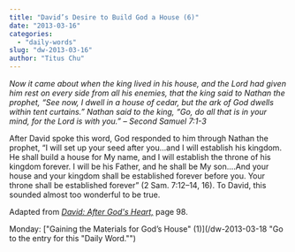 ```yaml
---
title: "David’s Desire to Build God a House (6)"
date: "2013-03-16"
categories: 
  - "daily-words"
slug: "dw-2013-03-16"
author: "Titus Chu"
---
```


_Now it came about when the king lived in his house, and the Lord had given him rest on every side from all his enemies, that the king said to Nathan the prophet, “See now, I dwell in a house of cedar, but the ark of God dwells within tent curtains.” Nathan said to the king, “Go, do all that is in your mind, for the Lord is with you.” – Second Samuel 7:1-3_

After David spoke this word, God responded to him through Nathan the prophet, “I will set up your seed after you...and I will establish his kingdom. He shall build a house for My name, and I will establish the throne of his kingdom forever. I will be his Father, and he shall be My son....And your house and your kingdom shall be established forever before you. Your throne shall be established forever” (2 Sam. 7:12–14, 16). To David, this sounded almost too wonderful to be true.

Adapted from _[David: After God's Heart,](/book-david "Go to the listing for this book.")_ page 98.

Monday: ["Gaining the Materials for God’s House" (1)](/dw-2013-03-18 "Go to the entry for this "Daily Word."")
